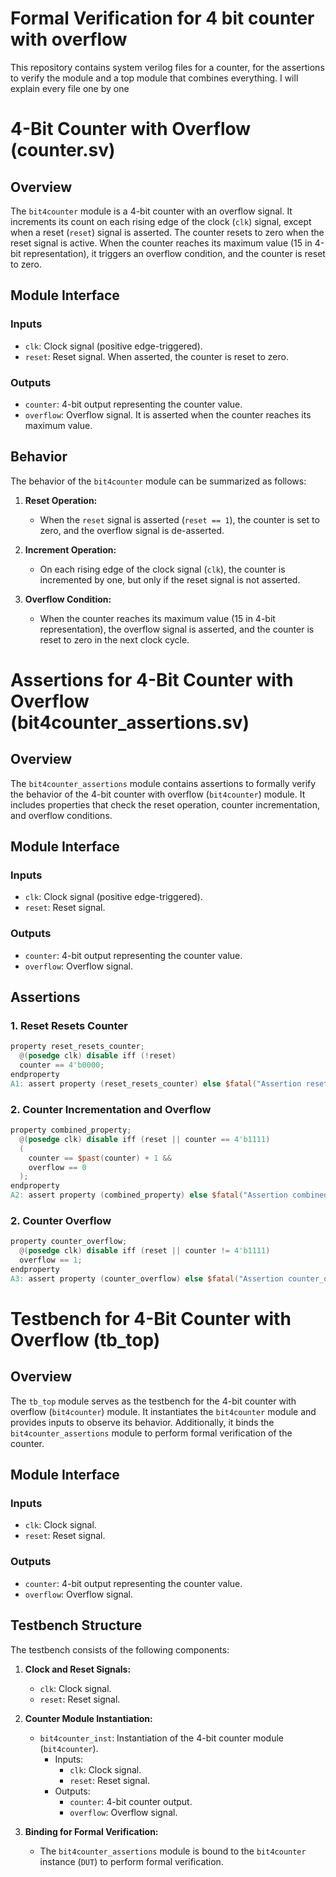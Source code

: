 # Formal Verification for 4 bit counter with overflow

This repository contains system verilog files for a counter, for the assertions to verify the module and a top module that combines everything. I will explain every file one by one

# 4-Bit Counter with Overflow (counter.sv)

## Overview

The `bit4counter` module is a 4-bit counter with an overflow signal. It increments its count on each rising edge of the clock (`clk`) signal, except when a reset (`reset`) signal is asserted. The counter resets to zero when the reset signal is active. When the counter reaches its maximum value (15 in 4-bit representation), it triggers an overflow condition, and the counter is reset to zero.

## Module Interface

### Inputs

- `clk`: Clock signal (positive edge-triggered).
- `reset`: Reset signal. When asserted, the counter is reset to zero.
  
### Outputs

- `counter`: 4-bit output representing the counter value.
- `overflow`: Overflow signal. It is asserted when the counter reaches its maximum value.

## Behavior

The behavior of the `bit4counter` module can be summarized as follows:

1. **Reset Operation:**
   - When the `reset` signal is asserted (`reset == 1`), the counter is set to zero, and the overflow signal is de-asserted.

2. **Increment Operation:**
   - On each rising edge of the clock signal (`clk`), the counter is incremented by one, but only if the reset signal is not asserted.
   
3. **Overflow Condition:**
   - When the counter reaches its maximum value (15 in 4-bit representation), the overflow signal is asserted, and the counter is reset to zero in the next clock cycle.

# Assertions for 4-Bit Counter with Overflow (bit4counter_assertions.sv)

## Overview

The `bit4counter_assertions` module contains assertions to formally verify the behavior of the 4-bit counter with overflow (`bit4counter`) module. It includes properties that check the reset operation, counter incrementation, and overflow conditions.

## Module Interface

### Inputs

- `clk`: Clock signal (positive edge-triggered).
- `reset`: Reset signal.
  
### Outputs

- `counter`: 4-bit output representing the counter value.
- `overflow`: Overflow signal.

## Assertions

### 1. Reset Resets Counter

```verilog
property reset_resets_counter;
  @(posedge clk) disable iff (!reset)
  counter == 4'b0000;
endproperty
A1: assert property (reset_resets_counter) else $fatal("Assertion reset_resets_counter failed");
```
### 2. Counter Incrementation and Overflow
```verilog
property combined_property;
  @(posedge clk) disable iff (reset || counter == 4'b1111)
  (
    counter == $past(counter) + 1 &&
    overflow == 0
  );
endproperty
A2: assert property (combined_property) else $fatal("Assertion combined_property failed");
```
### 2. Counter Overflow
```verilog
property counter_overflow;
  @(posedge clk) disable iff (reset || counter != 4'b1111)
  overflow == 1;
endproperty
A3: assert property (counter_overflow) else $fatal("Assertion counter_overflow failed");
```

# Testbench for 4-Bit Counter with Overflow (tb_top)

## Overview

The `tb_top` module serves as the testbench for the 4-bit counter with overflow (`bit4counter`) module. It instantiates the `bit4counter` module and provides inputs to observe its behavior. Additionally, it binds the `bit4counter_assertions` module to perform formal verification of the counter.

## Module Interface

### Inputs

- `clk`: Clock signal.
- `reset`: Reset signal.

### Outputs

- `counter`: 4-bit output representing the counter value.
- `overflow`: Overflow signal.

## Testbench Structure

The testbench consists of the following components:

1. **Clock and Reset Signals:**
   - `clk`: Clock signal.
   - `reset`: Reset signal.

2. **Counter Module Instantiation:**
   - `bit4counter_inst`: Instantiation of the 4-bit counter module (`bit4counter`).
     - Inputs:
       - `clk`: Clock signal.
       - `reset`: Reset signal.
     - Outputs:
       - `counter`: 4-bit counter output.
       - `overflow`: Overflow signal.

3. **Binding for Formal Verification:**
   - The `bit4counter_assertions` module is bound to the `bit4counter` instance (`DUT`) to perform formal verification.
